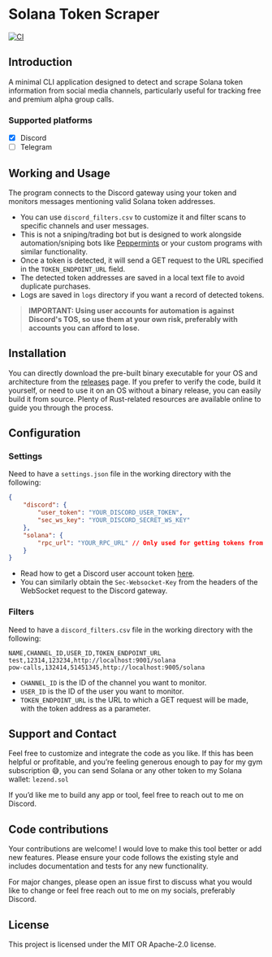 # Solana Token Scraper

[![CI](https://github.com/thelezend/solana-token-scraper/actions/workflows/ci.yml/badge.svg)](https://github.com/thelezend/solana-token-scraper/actions/workflows/ci.yml)

## Introduction

A minimal CLI application designed to detect and scrape Solana token information from social media channels, particularly useful for tracking free and premium alpha group calls.

### Supported platforms

- [x] Discord
- [ ] Telegram

## Working and Usage

The program connects to the Discord gateway using your token and monitors messages mentioning valid Solana token addresses.

- You can use `discord_filters.csv` to customize it and filter scans to specific channels and user messages.
- This is not a sniping/trading bot but is designed to work alongside automation/sniping bots like [Peppermints](https://www.tensor.trade/trade/peppermints) or your custom programs with similar functionality.
- Once a token is detected, it will send a GET request to the URL specified in the `TOKEN_ENDPOINT_URL` field.
- The detected token addresses are saved in a local text file to avoid duplicate purchases.
- Logs are saved in `logs` directory if you want a record of detected tokens.

> **IMPORTANT: Using user accounts for automation is against Discord's TOS, so use them at your own risk, preferably with accounts you can afford to lose.**

## Installation

You can directly download the pre-built binary executable for your OS and architecture from the [releases](https://github.com/thelezend/solana-token-scraper/releases) page. If you prefer to verify the code, build it yourself, or need to use it on an OS without a binary release, you can easily build it from source. Plenty of Rust-related resources are available online to guide you through the process.

## Configuration

### Settings

Need to have a `settings.json` file in the working directory with the following:

```json
{
    "discord": {
        "user_token": "YOUR_DISCORD_USER_TOKEN",
        "sec_ws_key": "YOUR_DISCORD_SECRET_WS_KEY"
    },
    "solana": {
        "rpc_url": "YOUR_RPC_URL" // Only used for getting tokens from links. Won't be used to send transactions.
    }
}
```

- Read how to get a Discord user account token [here](https://gist.github.com/MarvNC/e601f3603df22f36ebd3102c501116c6).
- You can similarly obtain the `Sec-Websocket-Key` from the headers of the WebSocket request to the Discord gateway.

### Filters

Need to have a `discord_filters.csv` file in the working directory with the following:

```csv
NAME,CHANNEL_ID,USER_ID,TOKEN_ENDPOINT_URL
test,12314,123234,http://localhost:9001/solana
pow-calls,132414,51451345,http://localhost:9005/solana
```

- `CHANNEL_ID` is the ID of the channel you want to monitor.
- `USER_ID` is the ID of the user you want to monitor.
- `TOKEN_ENDPOINT_URL` is the URL to which a GET request will be made, with the token address as a parameter.

## Support and Contact

Feel free to customize and integrate the code as you like. If this has been helpful or profitable, and you’re feeling generous enough to pay for my gym subscription 😅, you can send Solana or any other token to my Solana wallet: `lezend.sol`

If you’d like me to build any app or tool, feel free to reach out to me on Discord.

## Code contributions

Your contributions are welcome! I would love to make this tool better or add new features. Please ensure your code follows the existing style and includes documentation and tests for any new functionality.

For major changes, please open an issue first to discuss what you would like to change or feel free reach out to me on my socials, preferably Discord.

## License

This project is licensed under the MIT OR Apache-2.0 license.
